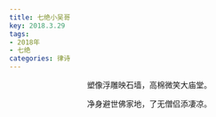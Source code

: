 ```yaml
---
title: 七绝小吴哥
key: 2018.3.29
tags: 
- 2018年 
- 七绝
categories: 律诗
---
```


<p align="center">塑像浮雕映石墙，高棉微笑大庙堂。
</p>
<p align="center">净身避世佛家地，了无僧侣添凄凉。
</p>
